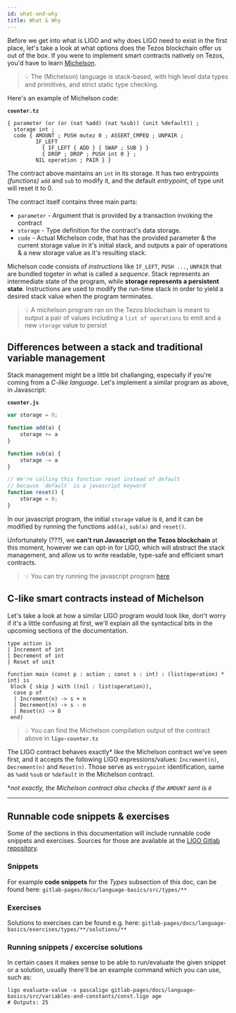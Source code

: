 ```yaml
---
id: what-and-why
title: What & Why
---
```


Before we get into what is LIGO and why does LIGO need to exist in the first place, let's take a look at what options does the Tezos blockchain offer us out of the box. If you were to implement smart contracts natively on Tezos, you'd have to learn [Michelson](https://tezos.gitlab.io/whitedoc/michelson.html).

> 💡 The (Michelson) language is stack-based, with high level data types and primitives, and strict static type checking.


Here's an example of Michelson code:

**`counter.tz`**
```text
{ parameter (or (or (nat %add) (nat %sub)) (unit %default)) ;
  storage int ;
  code { AMOUNT ; PUSH mutez 0 ; ASSERT_CMPEQ ; UNPAIR ;
         IF_LEFT
           { IF_LEFT { ADD } { SWAP ; SUB } }
           { DROP ; DROP ; PUSH int 0 } ;
         NIL operation ; PAIR } }
```

The contract above maintains an `int` in its storage. It has two entrypoints *(functions)* `add` and `sub` to modify it, and the default *entrypoint*, of type unit will reset it to 0.

The contract itself contains three main parts:

- `parameter` - Argument that is provided by a transaction invoking the contract
- `storage` - Type definition for the contract's data storage.
- `code` - Actual Michelson code, that has the provided parameter & the current storage value in it's initial stack, and outputs a pair of operations & a new storage value as it's resulting stack.

Michelson code consists of *instructions* like `IF_LEFT`, `PUSH ...`, `UNPAIR` that are bundled togeter in what is called a *sequence*. Stack represents an intermediate state of the program, while **storage represents a persistent state**. Instructions are used to modify the run-time stack in order to yield a desired stack value when the program terminates. 

> 💡 A michelson program ran on the Tezos blockchain is meant to output a pair of values including a `list of operations` to emit and a new `storage` value to persist

## Differences between a stack and traditional variable management

Stack management might be a little bit challanging, especially if you're coming from a *C-like language*. Let's implement a similar program as above, in Javascript:

**`counter.js`**
```javascript
var storage = 0;

function add(a) {
    storage += a
}

function sub(a) {
    storage -= a
}

// We're calling this function reset instead of default
// because `default` is a javascript keyword
function reset() {
    storage = 0;
}
```

In our javascript program, the initial `storage` value is `0`, and it can be modified by running the functions `add(a)`, `sub(a)` and `reset()`.

Unfortunately (???), we **can't run Javascript on the Tezos blockchain** at this moment, however we can opt-in for LIGO, which will abstract the stack management, and allow us to write readable, type-safe and efficient smart contracts.

> 💡 You can try running the javascript program [here](https://codepen.io/maht0rz/pen/dyyvoPQ?editors=0012)

## C-like smart contracts instead of Michelson

Let's take a look at how a similar LIGO program would look like, don't worry if it's a little confusing at first, we'll explain all the syntactical bits in the upcoming sections of the documentation.

<!--DOCUSAURUS_CODE_TABS-->
<!--Pascaligo-->
```pascaligo
type action is
| Increment of int
| Decrement of int
| Reset of unit

function main (const p : action ; const s : int) : (list(operation) * int) is
 block { skip } with ((nil : list(operation)),
  case p of
  | Increment(n) -> s + n
  | Decrement(n) -> s - n
  | Reset(n) -> 0
 end)
```
<!--END_DOCUSAURUS_CODE_TABS-->



> 💡 You can find the Michelson compilation output of the contract above in **`ligo-counter.tz`**

The LIGO contract behaves exactly* like the Michelson contract we've seen first, and it accepts the following LIGO expressions/values: `Increment(n)`, `Decrement(n)` and `Reset(n)`. Those serve as `entrypoint` identification, same as `%add` `%sub` or `%default` in the Michelson contract.

**not exactly, the Michelson contract also checks if the `AMOUNT` sent is `0`*

---

## Runnable code snippets & exercises

Some of the sections in this documentation will include runnable code snippets and exercises. Sources for those are available at
the [LIGO Gitlab repository](https://gitlab.com/ligolang/ligo). 

### Snippets
For example **code snippets** for the *Types* subsection of this doc, can be found here:
`gitlab-pages/docs/language-basics/src/types/**`

### Exercises
Solutions to exercises can be found e.g. here:  `gitlab-pages/docs/language-basics/exercises/types/**/solutions/**`

### Running snippets / excercise solutions
In certain cases it makes sense to be able to run/evaluate the given snippet or a solution, usually there'll be an example command which you can use, such as:

```shell
ligo evaluate-value -s pascaligo gitlab-pages/docs/language-basics/src/variables-and-constants/const.ligo age
# Outputs: 25
```